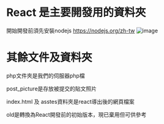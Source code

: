 # React 是主要開發用的資料夾
開始開發前須先安裝nodejs https://nodejs.org/zh-tw
![image](https://github.com/user-attachments/assets/82c94567-6101-48b7-bc3f-3f7fd739ef0b)



# 其餘文件及資料夾
php文件夾是我們的伺服器php檔

post_picture是存放被提交的貼文照片

index.html 及 asstes資料夾是react導出後的網頁檔案

old是轉換為React開發前的初始版本，現已棄用但可供參考


